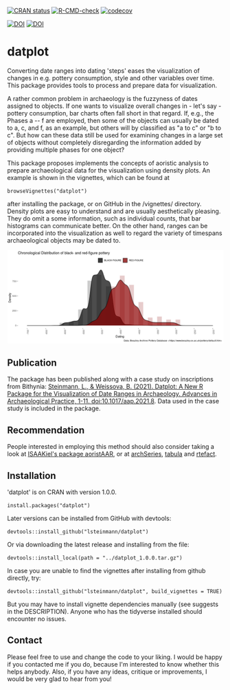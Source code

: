 <!-- badges: start -->
[![CRAN status](https://www.r-pkg.org/badges/version/datplot)](https://CRAN.R-project.org/package=datplot)
[![R-CMD-check](https://github.com/lsteinmann/datplot/workflows/R-CMD-check/badge.svg)](https://github.com/lsteinmann/datplot/actions)
[![codecov](https://codecov.io/gh/lsteinmann/datplot/branch/main/graph/badge.svg?token=CVNCAL9U4W)](https://codecov.io/gh/lsteinmann/datplot)

[![DOI](https://zenodo.org/badge/DOI/10.5281/zenodo.4285912.svg)](https://doi.org/10.5281/zenodo.4285912)
[![DOI](https://img.shields.io/badge/Publication-10.1017/aap.2021.8-green.svg)](https://doi.org/10.1017/aap.2021.8)

<!-- badges: end -->

datplot
=======

Converting date ranges into dating 'steps' eases the visualization of changes in e.g. pottery consumption, style and other variables over time. This package provides tools to process and prepare data for visualization.

A rather common problem in archaeology is the fuzzyness of dates assigned to objects. If one wants to visualize overall changes in - let's say - pottery consumption, bar charts often fall short in that regard. If, e.g., the Phases a -- f are employed, then some of the objects can usually be dated to a, c, and f, as an example, but others will by classified as "a to c" or "b to c". But how can these data still be used for examining changes in a large set of objects without completely disregarding the information added by providing multiple phases for one object?

This package proposes implements the concepts of aoristic analysis to prepare archaeological data for the visualization using density plots. An example is shown in the vignettes, which can be found at

    browseVignettes("datplot")

after installing the package, or on GitHub in the /vignettes/ directory. Density plots are easy to understand and are usually aesthetically pleasing. They do omit a some information, such as individual counts, that bar histograms can communicate better. On the other hand, ranges can be incorporated into the visualization as well to regard the variety of timespans archaeological objects may be dated to.

![Attic Pottery from BAPD by Date](inst/extdata/demo_readme.png "Attic Pottery from BAPD by Date")

Publication
-------
The package has been published along with a case study on inscriptions from Bithynia: [Steinmann, L., & Weissova, B. (2021). Datplot: A New R Package for the Visualization of Date Ranges in Archaeology. Advances in Archaeological Practice, 1-11. doi:10.1017/aap.2021.8](https://doi.org/10.1017/aap.2021.8). Data used in the case study is included in the package.

Recommendation
-------
People interested in employing this method should also consider taking a look at [ISAAKiel's package aoristAAR](https://github.com/ISAAKiel/aoristAAR/), or at [archSeries](https://github.com/davidcorton/archSeries), [tabula](https://github.com/tesselle/tabula) and [rtefact](https://github.com/ahb108/rtfact). 


Installation 
-------
'datplot' is on CRAN with version 1.0.0. 

    install.packages("datplot")


Later versions can be installed from GitHub with devtools:

    devtools::install_github("lsteinmann/datplot")

Or via downloading the latest release and installing from the file: 

    devtools::install_local(path = "../datplot_1.0.0.tar.gz")
    
In case you are unable to find the vignettes after installing from github directly, try: 

    devtools::install_github("lsteinmann/datplot", build_vignettes = TRUE)

But you may have to install vignette dependencies manually (see suggests in the DESCRIPTION). Anyone who has the tidyverse installed should encounter no issues.

Contact
-------

Please feel free to use and change the code to your liking. I would be happy if you contacted me if you do, because I'm interested to know whether this helps anybody. Also, if you have any ideas, critique or improvements, I would be very glad to hear from you! 

